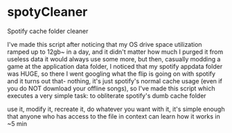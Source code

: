 # spotyCleaner
Spotify cache folder cleaner

I've made this script after noticing that my OS drive space utilization ramped up to 12gb~ in a day, and it didn't matter how much I purged it from useless data it would always use some more, but then, casually modding a game at the application data folder, I noticed that my spotify appdata folder was HUGE, so there I went googling what the flip is going on with spotify and it turns out that- nothing, it's just spotify's normal cache usage (even if you do NOT download your offline songs), so I've made this script which executes a very simple task: to obliterate spotify's dumb cache folder

use it, modify it, recreate it, do whatever you want with it, it's simple enough that anyone who has access to the file in context can learn how it works in ~5 min
